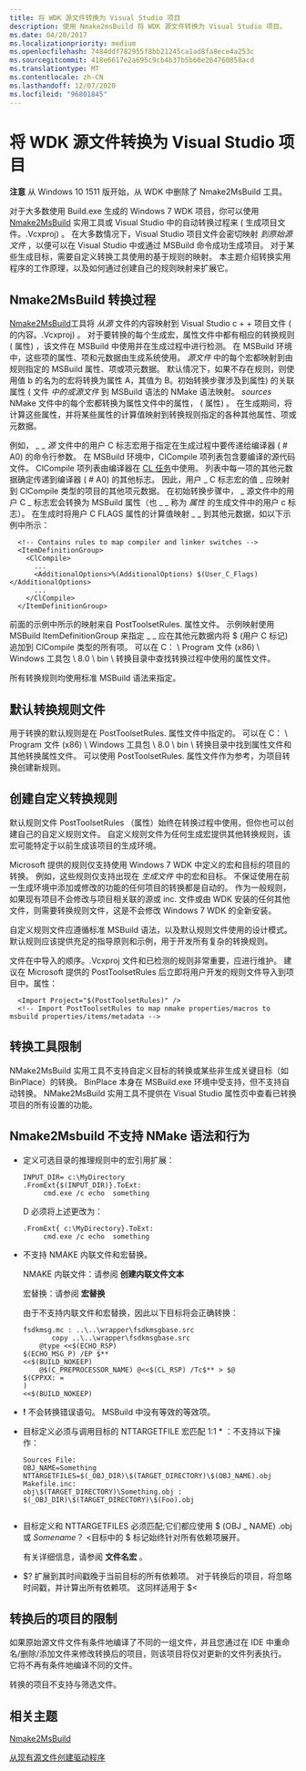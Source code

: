 ```yaml
---
title: 将 WDK 源文件转换为 Visual Studio 项目
description: 使用 Nmake2msBuild 将 WDK 源文件转换为 Visual Studio 项目。
ms.date: 04/20/2017
ms.localizationpriority: medium
ms.openlocfilehash: 7484ddf782955f8bb21245ca1ad8fa8ece4a253c
ms.sourcegitcommit: 418e6617e2a695c9cb4b37b5b60e264760858acd
ms.translationtype: MT
ms.contentlocale: zh-CN
ms.lasthandoff: 12/07/2020
ms.locfileid: "96801845"
---
```

# <a name="converting-a-wdk-sources-file-to-a-visual-studio-project"></a>将 WDK 源文件转换为 Visual Studio 项目


**注意**  从 Windows 10 1511 版开始，从 WDK 中删除了 Nmake2MsBuild 工具。

 

对于大多数使用 Build.exe 生成的 Windows 7 WDK 项目，你可以使用 [Nmake2MsBuild](nmake2msbuild.md) 实用工具或 Visual Studio 中的自动转换过程来 ( 生成项目文件。.Vcxproj) 。 在大多数情况下，Visual Studio 项目文件会密切映射 *到原始源文件* ，以便可以在 Visual Studio 中或通过 MSBuild 命令成功生成项目。 对于某些生成目标，需要自定义转换工具使用的基于规则的映射。 本主题介绍转换实用程序的工作原理，以及如何通过创建自己的规则映射来扩展它。

## <a name="span-idthe_nmake2msbuild_conversion_processspanspan-idthe_nmake2msbuild_conversion_processspanspan-idthe_nmake2msbuild_conversion_processspanthe-nmake2msbuild-conversion-process"></a><span id="The_Nmake2MsBuild_conversion_process"></span><span id="the_nmake2msbuild_conversion_process"></span><span id="THE_NMAKE2MSBUILD_CONVERSION_PROCESS"></span>Nmake2MsBuild 转换过程


[Nmake2MsBuild](nmake2msbuild.md)工具将 *从源* 文件的内容映射到 Visual Studio c + + 项目文件 ( 的内容。.Vcxproj) 。 对于要转换的每个生成宏，属性文件中都有相应的转换规则 ( 属性) ，该文件在 MSBuild 中使用并在生成过程中进行检测。 在 MSBuild 环境中，这些项的属性、项和元数据由生成系统使用。 *源文件* 中的每个宏都映射到由规则指定的 MSBuild 属性、项或项元数据。 默认情况下，如果不存在规则，则使用值 b 的名为的宏将转换为属性 A，其值为 B。初始转换步骤涉及到属性) 的关联属性 ( 文件 *中的或源文件* 到 MSBuild 语法的 NMake 语法映射。 *sources* NMake 文件中的每个宏都转换为属性文件中的属性， ( 属性) 。 在生成期间，将计算这些属性，并将某些属性的计算值映射到转换规则指定的各种其他属性、项或元数据。

例如， \_ \_ *源* 文件中的用户 C 标志宏用于指定在生成过程中要传递给编译器 ( # A0) 的命令行参数。 在 MSBuild 环境中，ClCompile 项列表包含要编译的源代码文件。 ClCompile 项列表由编译器在 [CL 任务](/visualstudio/msbuild/cl-task)中使用。 列表中每一项的其他元数据确定传递到编译器 ( # A0) 的其他标志。 因此，用户 \_ C 标志宏的值 \_ 应映射到 ClCompile 类型的项目的其他项元数据。 在初始转换步骤中， \_ 源文件中的用户 C \_ 标志宏会转换为 MSBuild 属性（也 \_ \_ 称为 *属性* 的生成文件中的用户 c 标志）。 在生成时将用户 C FLAGS 属性的计算值映射 \_ \_ 到其他元数据，如以下示例中所示：

```
  <!-- Contains rules to map compiler and linker switches -->
  <ItemDefinitionGroup>
    <ClCompile>
      ...
      <AdditionalOptions>%(AdditionalOptions) $(User_C_Flags)</AdditionalOptions>
      ...
    </ClCompile>
  </ItemDefinitionGroup>
```

前面的示例中所示的映射来自 PostToolsetRules. 属性文件。 示例映射使用 MSBuild ItemDefinitionGroup 来指定 \_ \_ 应在其他元数据内将 $ (用户 C 标记) 追加到 ClCompile 类型的所有项。 可以在 C： \\ Program 文件 (x86) \\ Windows 工具包 \\ 8.0 \\ bin \\ 转换目录中查找转换过程中使用的属性文件。

所有转换规则均使用标准 MSBuild 语法来指定。

## <a name="span-iddefault_conversion_rules_filespanspan-iddefault_conversion_rules_filespanspan-iddefault_conversion_rules_filespandefault-conversion-rules-file"></a><span id="Default_conversion_rules_file"></span><span id="default_conversion_rules_file"></span><span id="DEFAULT_CONVERSION_RULES_FILE"></span>默认转换规则文件


用于转换的默认规则是在 PostToolsetRules. 属性文件中指定的。 可以在 C： \\ Program 文件 (x86) \\ Windows 工具包 \\ 8.0 \\ bin \\ 转换目录中找到属性文件和其他转换属性文件。 可以使用 PostToolsetRules. 属性文件作为参考，为项目转换创建新规则。

## <a name="span-idcreating_custom_conversion_rulesspanspan-idcreating_custom_conversion_rulesspanspan-idcreating_custom_conversion_rulesspancreating-custom-conversion-rules"></a><span id="Creating_custom_conversion_rules"></span><span id="creating_custom_conversion_rules"></span><span id="CREATING_CUSTOM_CONVERSION_RULES"></span>创建自定义转换规则


默认规则文件 PostToolsetRules （属性）始终在转换过程中使用，但你也可以创建自己的自定义规则文件。 自定义规则文件为任何生成宏提供其他转换规则，该宏可能特定于以前生成该项目的生成环境。

Microsoft 提供的规则仅支持使用 Windows 7 WDK 中定义的宏和目标的项目的转换。 例如，这些规则仅支持出现在 *生成文件* 中的宏和目标。 不保证使用在前一生成环境中添加或修改的功能的任何项目的转换都是自动的。 作为一般规则，如果现有项目不会修改与项目相关联的源或 inc. 文件或由 WDK 安装的任何其他文件，则需要转换规则文件，这是不会修改 Windows 7 WDK 的全新安装。

自定义规则文件应遵循标准 MSBuild 语法，以及默认规则文件使用的设计模式。 默认规则应该提供充足的指导原则和示例，用于开发所有复杂的转换规则。

文件在中导入的顺序。.Vcxproj 文件和已检测的规则非常重要，应进行维护。 建议在 Microsoft 提供的 PostToolsetRules 后立即将用户开发的规则文件导入到项目中。属性：

```
  <Import Project="$(PostToolsetRules)" />
  <!-- Import PostToolsetRules to map nmake properties/macros to msbuild properties/items/metadata -->
```

## <a name="span-idconversion_tool_limitationsspanspan-idconversion_tool_limitationsspanspan-idconversion_tool_limitationsspanconversion-tool-limitations"></a><span id="Conversion_tool_limitations"></span><span id="conversion_tool_limitations"></span><span id="CONVERSION_TOOL_LIMITATIONS"></span>转换工具限制


NMake2MsBuild 实用工具不支持自定义目标的转换或某些非生成关键目标（如 BinPlace）的转换。 BinPlace 本身在 MSBuild.exe 环境中受支持，但不支持自动转换。 NMake2MsBuild 实用工具不提供在 Visual Studio 属性页中查看已转换项目的所有设置的功能。

## <a name="span-idnmake_syntax_and_behavior_not_supported_by_nmake2msbuildspanspan-idnmake_syntax_and_behavior_not_supported_by_nmake2msbuildspanspan-idnmake_syntax_and_behavior_not_supported_by_nmake2msbuildspannmake-syntax-and-behavior-not-supported-by-nmake2msbuild"></a><span id="NMake_syntax_and_behavior_not_supported_by_Nmake2Msbuild"></span><span id="nmake_syntax_and_behavior_not_supported_by_nmake2msbuild"></span><span id="NMAKE_SYNTAX_AND_BEHAVIOR_NOT_SUPPORTED_BY_NMAKE2MSBUILD"></span>Nmake2Msbuild 不支持 NMake 语法和行为


-   定义可选目录的推理规则中的宏引用扩展：

    ```
    INPUT_DIR= c:\MyDirectory
    .FromExt{$(INPUT_DIR)}.ToExt:
         cmd.exe /c echo  something 
    ```

    D 必须将上述更改为：

    ```
    .FromExt{ c:\MyDirectory}.ToExt:
         cmd.exe /c echo  something 
    ```

-   不支持 NMAKE 内联文件和宏替换。

    NMAKE 内联文件：请参阅 **创建内联文件文本**

    宏替换：请参阅 **宏替换**

    由于不支持内联文件和宏替换，因此以下目标将会正确转换：

    ```
    fsdkmsg.mc : ..\..\wrapper\fsdkmsgbase.src
           copy ..\..\wrapper\fsdkmsgbase.src
        @type <<$(ECHO_RSP)
    $(ECHO_MSG_P) /EP $**
    <<$(BUILD_NOKEEP)
        @$(C_PREPROCESSOR_NAME) @<<$(CL_RSP) /Tc$** > $@
    $(CPPXX: =
    )
    <<$(BUILD_NOKEEP)   
    ```

-   **!** 不会转换错误语句。 MSBuild 中没有等效的等效项。
-   目标定义必须与调用目标的 NTTARGETFILE 宏匹配 1:1 \* ：不支持以下操作：

    ```
    Sources File:
    OBJ_NAME=Something
    NTTARGETFILES=$(_OBJ_DIR)\$(TARGET_DIRECTORY)\$(OBJ_NAME).obj
    Makefile.inc:
    obj\$(TARGET_DIRECTORY)\Something.obj : $(_OBJ_DIR)\$(TARGET_DIRECTORY)\$(Foo).obj
      
    ```

-   目标定义和 NTTARGETFILES 必须匹配;它们都应使用 $ (OBJ \_ NAME) .obj 或 *Somename*？ &lt;目标中的 $ 标记始终针对所有依赖项展开。

    有关详细信息，请参阅 **文件名宏** 。

-   $? 扩展到其时间戳晚于当前目标的所有依赖项。  对于转换后的项目，将忽略时间戳，并计算出所有依赖项。 这同样适用于 $&lt;

## <a name="span-idlimitations_of_converted_projectsspanspan-idlimitations_of_converted_projectsspanspan-idlimitations_of_converted_projectsspanlimitations-of-converted-projects"></a><span id="Limitations_of_Converted_Projects"></span><span id="limitations_of_converted_projects"></span><span id="LIMITATIONS_OF_CONVERTED_PROJECTS"></span>转换后的项目的限制


如果原始源文件文件有条件地编译了不同的一组文件，并且您通过在 IDE 中重命名/删除/添加文件来修改转换后的项目，则该项目将仅对更新的文件列表执行。 它将不再有条件地编译不同的文件。

转换的项目不支持与筛选文件。

## <a name="span-idrelated_topicsspanrelated-topics"></a><span id="related_topics"></span>相关主题


[Nmake2MsBuild](nmake2msbuild.md)

[从现有源文件创建驱动程序](/windows-hardware/drivers)

 

